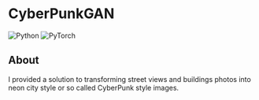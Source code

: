 # CyberPunkGAN
![Python](https://img.shields.io/badge/Python-14354C?style=for-the-badge&logo=python&logoColor=white)
![PyTorch](https://img.shields.io/badge/PyTorch-%23EE4C2C.svg?style=for-the-badge&logo=PyTorch&logoColor=white)

## About
 I provided a solution to transforming street views and buildings photos into neon city style or so called CyberPunk style images.
